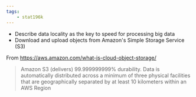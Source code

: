 ```yaml
---
tags:
    - stat196k
---
```


- Describe data locality as the key to speed for processing big data
- Download and upload objects from Amazon's Simple Storage Service (S3)

From https://aws.amazon.com/what-is-cloud-object-storage/

> Amazon S3 (delivers) 99.999999999% durability.
> Data is automatically distributed across a minimum of three physical facilities that are geographically separated by at least 10 kilometers within an AWS Region
